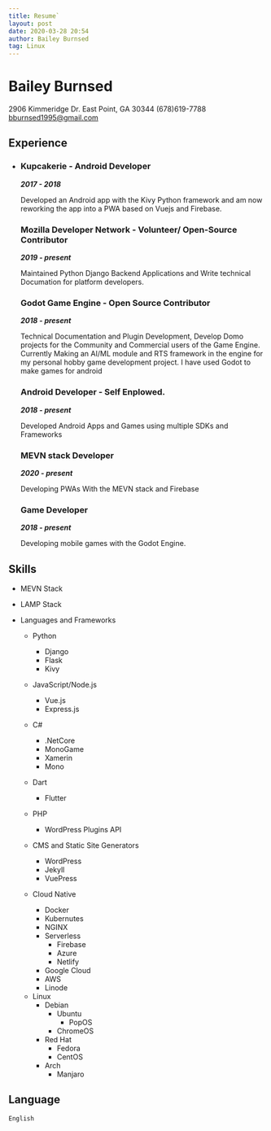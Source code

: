 ```yaml
---
title: Resume`
layout: post
date: 2020-03-28 20:54
author: Bailey Burnsed
tag: Linux
---
```


# Bailey Burnsed

2906 Kimmeridge Dr.
East Point, GA
30344 (678)619-7788
bburnsed1995@gmail.com

## Experience
*   ### Kupcakerie - Android Developer
    ***2017 - 2018***

    Developed an Android app with the Kivy Python framework and am now reworking
    the app into a PWA based on Vuejs and Firebase.

    ### Mozilla Developer Network - Volunteer/ Open-Source Contributor
    ***2019 - present***

    Maintained Python Django Backend Applications and Write technical Documation
    for platform developers.

    ### Godot Game Engine - Open Source Contributor
    ***2018 - present***

    Technical Documentation and Plugin Development, Develop Domo projects for the
    Community and Commercial users of the Game Engine. Currently Making an AI/ML
    module and RTS framework in the engine for my personal hobby game
    development project. I have used Godot to make games for android

    ### Android Developer - Self Enplowed.
    ***2018 - present***

    Developed Android Apps and Games using multiple SDKs and Frameworks

    ### MEVN stack Developer
    ***2020 - present***

    Developing PWAs With the MEVN stack and Firebase

    ### Game Developer
    ***2018 - present***

    Developing mobile games with the Godot Engine.



## Skills

* MEVN Stack

* LAMP Stack

* Languages and Frameworks
    - Python
        - Django
        - Flask
        - Kivy
    - JavaScript/Node.js
        - Vue.js
        - Express.js
    - C#
        - .NetCore
        - MonoGame
        - Xamerin
        - Mono
    - Dart
        - Flutter
    - PHP
        - WordPress Plugins API

    - CMS and Static Site Generators
        - WordPress
        - Jekyll
        - VuePress
    - Cloud Native
        - Docker
        - Kubernutes
        - NGINX
        * Serverless
            - Firebase
            - Azure
            - Netlify
        - Google Cloud
        - AWS
        - Linode

    * Linux
        - Debian
            - Ubuntu
                - PopOS
            - ChromeOS
        - Red Hat
            - Fedora
            - CentOS
        - Arch
            - Manjaro
## Language
    English
